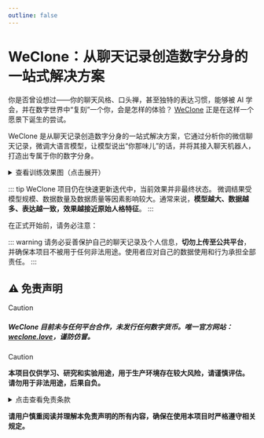 ```yaml
---
outline: false
---
```

# WeClone：从聊天记录创造数字分身的一站式解决方案

你是否曾设想过——你的聊天风格、口头禅，甚至独特的表达习惯，能够被 AI 学会，并在数字世界中“复刻”一个你，会是怎样的体验？ [WeClone](https://github.com/xming521/WeClone) 正是在这样一个愿景下诞生的尝试。

WeClone 是从聊天记录创造数字分身的一站式解决方案，它通过分析你的微信聊天记录，微调大语言模型，让模型说出“你那味儿”的话，并将其接入聊天机器人，打造出专属于你的数字分身。

<details>   <summary>查看训练效果图（点击展开）</summary>   <div style="display: flex; justify-content: center; align-items: stretch; gap: 10px; margin-top: 10px;">     <img src="https://blog-img.051088.xyz/%E6%9C%80%E7%BB%88%E6%95%88%E6%9E%9C1.png" alt="图1" style="max-width: 55%; object-fit: contain;" />     <img src="https://blog-img.051088.xyz/%E6%9C%80%E7%BB%88%E6%95%88%E6%9E%9C.png" alt="图2" style="max-width: 35%; object-fit: contain;" />   </div> </details>


::: tip
WeClone 项目仍在快速更新迭代中，当前效果并非最终状态。
微调结果受模型规模、数据数量及数据质量等因素影响较大。通常来说，**模型越大、数据越多、表达越一致，效果越接近原始人格特征**。
:::


在正式开始前，请务必注意：

::: warning
请务必妥善保护自己的聊天记录及个人信息，**切勿上传至公共平台**，并确保本项目不被用于任何非法用途。使用者应对自己的数据使用和行为承担全部责任。
:::



## ⚠️ 免责声明
> [!CAUTION]
> ##### WeClone 目前未与任何平台合作，未发行任何数字货币。唯一官方网站：[weclone.love](https://www.weclone.love)，谨防仿冒。

> [!CAUTION]
> **本项目仅供学习、研究和实验用途，用于生产环境存在较大风险，请谨慎评估。**  
> **请勿用于非法用途，后果自负。**

<details>
<summary>点击查看免责条款</summary>

### 1. 使用风险自担
- 用户在使用本项目时，应充分理解并承担所有相关风险
- **本项目作者不对因使用本项目而产生的任何直接或间接损失承担责任**
- 包括但不限于：数据丢失、经济损失、法律纠纷、个人名誉损害、社会关系影响、心理创伤、职业发展受阻、商业信誉受损等

### 2. 生产环境风险警告
- **用于商业用途或对外提供服务需自行承担全部风险**
- 生产环境使用可能导致的所有后果（包括但不限于服务中断、数据安全问题、用户投诉、法律责任等）完全由用户承担
- **建议在生产环境使用前进行充分的测试、验证和风险评估**

### 3. 模型输出不可靠性
- 微调后的模型可能产生不准确、有害或误导性的内容
- 模型输出不代表真实人物的观点或意图
- 用户应对模型输出进行人工审核和验证

### 4. 数据安全与隐私
- 用户应确保上传的聊天记录等数据符合相关法律法规
- 用户应获得**数据相关人员的适当授权**
- 本项目不对**数据泄露或隐私侵犯**承担责任

### 5. 法律合规
- **用户应确保使用本项目符合当地法律法规**
- 涉及人工智能、数据保护、知识产权等相关法律
- **违法使用造成的后果由用户承担**

### 6. 技术支持限制
- 本项目按"现状"提供，不提供任何明示或暗示的保证
- 作者不承诺提供持续的技术支持或维护
- 不保证项目的稳定性、可靠性或适用性

## 使用建议

### 强制性Bot身份标识
**使用本项目生成的数字分身时，强烈建议：**
- 在每次对话开始时明确标识为"AI Bot"或"数字分身"
- 在用户界面显著位置标注"此为AI生成内容"
- 避免让用户误认为是真实人类在对话，从而造成风险

### 风险评估建议

如确需在生产环境使用，建议：
1. 进行全面的安全性测试
2. 建立完善的内容审核机制
3. 制定应急响应预案
4. 购买相应的保险保障
5. 咨询法律专业人士意见


本免责声明可能随项目更新而修订，用户应定期查看最新版本。继续使用本项目即表示同意最新的免责声明条款。

一旦您下载、克隆、修改、分发或以任何方式使用本项目的代码或模型，即表示您已完整阅读、理解并同意无条件接受本免责声明的全部条款。


</details>  

**请用户慎重阅读并理解本免责声明的所有内容，确保在使用本项目时严格遵守相关规定。**

